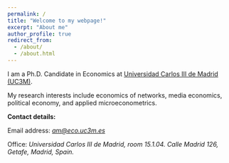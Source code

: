 ```yaml
---
permalink: /
title: "Welcome to my webpage!"
excerpt: "About me"
author_profile: true
redirect_from: 
  - /about/
  - /about.html
---
```




I am a Ph.D. Candidate in Economics at [Universidad Carlos III de Madrid (UC3M)](http://economics.uc3m.es/).

My research interests include economics of networks, media economics, political economy, and applied microeconometrics. 








**Contact details:**



   Email address: *<a href="mailto:am@eco.uc3m.es">am@eco.uc3m.es</a>*
   
   Office: *Universidad Carlos III de Madrid, room 15.1.04. Calle Madrid 126, Getafe, Madrid, Spain.*

